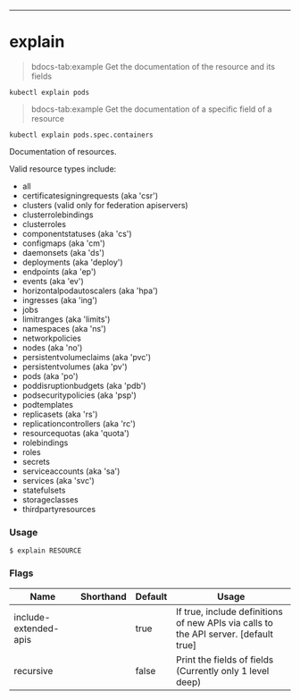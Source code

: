 ------------

# explain

>bdocs-tab:example Get the documentation of the resource and its fields

```bdocs-tab:example_shell
kubectl explain pods
```

>bdocs-tab:example Get the documentation of a specific field of a resource

```bdocs-tab:example_shell
kubectl explain pods.spec.containers
```


Documentation of resources. 

Valid resource types include: 

  * all  
  * certificatesigningrequests (aka 'csr')  
  * clusters (valid only for federation apiservers)  
  * clusterrolebindings  
  * clusterroles  
  * componentstatuses (aka 'cs')  
  * configmaps (aka 'cm')  
  * daemonsets (aka 'ds')  
  * deployments (aka 'deploy')  
  * endpoints (aka 'ep')  
  * events (aka 'ev')  
  * horizontalpodautoscalers (aka 'hpa')  
  * ingresses (aka 'ing')  
  * jobs  
  * limitranges (aka 'limits')  
  * namespaces (aka 'ns')  
  * networkpolicies  
  * nodes (aka 'no')  
  * persistentvolumeclaims (aka 'pvc')  
  * persistentvolumes (aka 'pv')  
  * pods (aka 'po')  
  * poddisruptionbudgets (aka 'pdb')  
  * podsecuritypolicies (aka 'psp')  
  * podtemplates  
  * replicasets (aka 'rs')  
  * replicationcontrollers (aka 'rc')  
  * resourcequotas (aka 'quota')  
  * rolebindings  
  * roles  
  * secrets  
  * serviceaccounts (aka 'sa')  
  * services (aka 'svc')  
  * statefulsets  
  * storageclasses  
  * thirdpartyresources

### Usage

`$ explain RESOURCE`



### Flags

Name | Shorthand | Default | Usage
---- | --------- | ------- | ----- 
include-extended-apis |  | true | If true, include definitions of new APIs via calls to the API server. [default true] 
recursive |  | false | Print the fields of fields (Currently only 1 level deep) 


